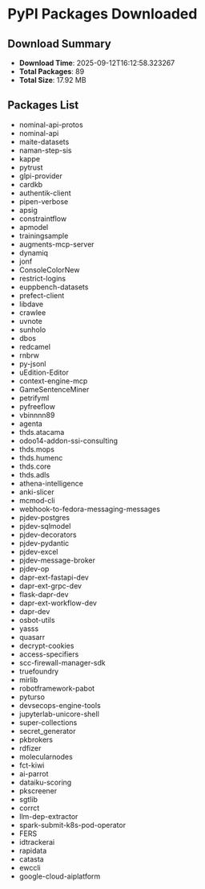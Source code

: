 # PyPI Packages Downloaded

## Download Summary
- **Download Time**: 2025-09-12T16:12:58.323267
- **Total Packages**: 89
- **Total Size**: 17.92 MB

## Packages List
- nominal-api-protos
- nominal-api
- maite-datasets
- naman-step-sis
- kappe
- pytrust
- glpi-provider
- cardkb
- authentik-client
- pipen-verbose
- apsig
- constraintflow
- apmodel
- trainingsample
- augments-mcp-server
- dynamiq
- jonf
- ConsoleColorNew
- restrict-logins
- euppbench-datasets
- prefect-client
- libdave
- crawlee
- uvnote
- sunholo
- dbos
- redcamel
- rnbrw
- py-jsonl
- uEdition-Editor
- context-engine-mcp
- GameSentenceMiner
- petrifyml
- pyfreeflow
- vbinnnn89
- agenta
- thds.atacama
- odoo14-addon-ssi-consulting
- thds.mops
- thds.humenc
- thds.core
- thds.adls
- athena-intelligence
- anki-slicer
- mcmod-cli
- webhook-to-fedora-messaging-messages
- pjdev-postgres
- pjdev-sqlmodel
- pjdev-decorators
- pjdev-pydantic
- pjdev-excel
- pjdev-message-broker
- pjdev-op
- dapr-ext-fastapi-dev
- dapr-ext-grpc-dev
- flask-dapr-dev
- dapr-ext-workflow-dev
- dapr-dev
- osbot-utils
- yasss
- quasarr
- decrypt-cookies
- access-specifiers
- scc-firewall-manager-sdk
- truefoundry
- mirlib
- robotframework-pabot
- pyturso
- devsecops-engine-tools
- jupyterlab-unicore-shell
- super-collections
- secret_generator
- pkbrokers
- rdfizer
- molecularnodes
- fct-kiwi
- ai-parrot
- dataiku-scoring
- pkscreener
- sgtlib
- corrct
- llm-dep-extractor
- spark-submit-k8s-pod-operator
- FERS
- idtrackerai
- rapidata
- catasta
- ewccli
- google-cloud-aiplatform
